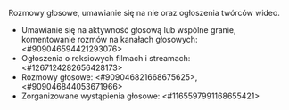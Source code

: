 Rozmowy głosowe, umawianie się na nie oraz ogłoszenia twórców wideo.
- Umawianie się na aktywność głosową lub wspólne granie, komentowanie rozmów na kanałach głosowych: <#909046594421293076>
- Ogłoszenia o reksiowych filmach i streamach: ⁠<#1267124282656428173>
- Rozmowy głosowe: <#909046821668675625>, <#909046844053671966>
- Zorganizowane wystąpienia głosowe: <#1165597991168655421>

